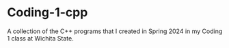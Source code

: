 # Coding-1-cpp
A collection of the C++ programs that I created in Spring 2024 in my Coding 1 class at Wichita State.
